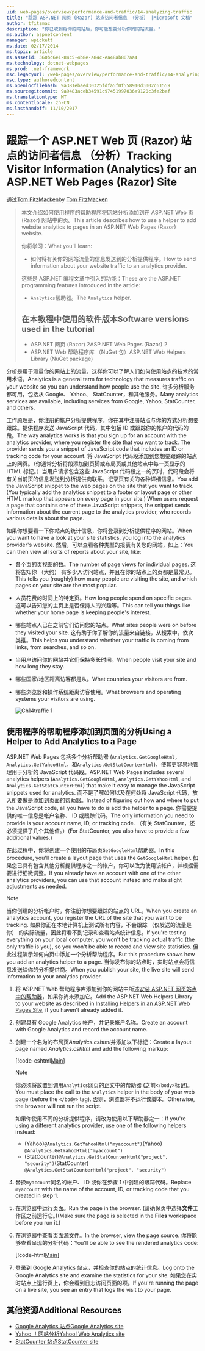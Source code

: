 ```yaml
---
uid: web-pages/overview/performance-and-traffic/14-analyzing-traffic
title: "跟踪 ASP.NET 网页 (Razor) 站点访问者信息 （分析） |Microsoft 文档"
author: tfitzmac
description: "你已收到将你的网站后，你可能想要分析你的网站流量。"
ms.author: aspnetcontent
manager: wpickett
ms.date: 02/17/2014
ms.topic: article
ms.assetid: 360bc6e1-84c5-4b8e-a84c-ea48ab807aa4
ms.technology: dotnet-webpages
ms.prod: .net-framework
msc.legacyurl: /web-pages/overview/performance-and-traffic/14-analyzing-traffic
msc.type: authoredcontent
ms.openlocfilehash: 9a381ebaed30325fdfa5f0f558910d3002c61559
ms.sourcegitcommit: 9a9483aceb34591c97451997036a9120c3fe2baf
ms.translationtype: MT
ms.contentlocale: zh-CN
ms.lasthandoff: 11/10/2017
---
```

<a name="tracking-visitor-information-analytics-for-an-aspnet-web-pages-razor-site"></a><span data-ttu-id="5338e-103">跟踪一个 ASP.NET Web 页 (Razor) 站点的访问者信息 （分析）</span><span class="sxs-lookup"><span data-stu-id="5338e-103">Tracking Visitor Information (Analytics) for an ASP.NET Web Pages (Razor) Site</span></span>
====================
<span data-ttu-id="5338e-104">通过[Tom FitzMacken](https://github.com/tfitzmac)</span><span class="sxs-lookup"><span data-stu-id="5338e-104">by [Tom FitzMacken](https://github.com/tfitzmac)</span></span>

> <span data-ttu-id="5338e-105">本文介绍如何使用程序的帮助程序将网站分析添加到在 ASP.NET Web 页 (Razor) 网站中的页。</span><span class="sxs-lookup"><span data-stu-id="5338e-105">This article describes how to use a helper to add website analytics to pages in an ASP.NET Web Pages (Razor) website.</span></span>
> 
> <span data-ttu-id="5338e-106">你将学习：</span><span class="sxs-lookup"><span data-stu-id="5338e-106">What you'll learn:</span></span>
> 
> - <span data-ttu-id="5338e-107">如何将有关你的网站流量的信息发送到的分析提供程序。</span><span class="sxs-lookup"><span data-stu-id="5338e-107">How to send information about your website traffic to an analytics provider.</span></span>
> 
> <span data-ttu-id="5338e-108">这些是 ASP.NET 编程文章中引入的功能：</span><span class="sxs-lookup"><span data-stu-id="5338e-108">These are the ASP.NET programming features introduced in the article:</span></span>
> 
> - <span data-ttu-id="5338e-109">`Analytics`帮助器。</span><span class="sxs-lookup"><span data-stu-id="5338e-109">The `Analytics` helper.</span></span>
>   
> 
> ## <a name="software-versions-used-in-the-tutorial"></a><span data-ttu-id="5338e-110">在本教程中使用的软件版本</span><span class="sxs-lookup"><span data-stu-id="5338e-110">Software versions used in the tutorial</span></span>
> 
> 
> - <span data-ttu-id="5338e-111">ASP.NET 网页 (Razor) 2</span><span class="sxs-lookup"><span data-stu-id="5338e-111">ASP.NET Web Pages (Razor) 2</span></span>
> - <span data-ttu-id="5338e-112">ASP.NET Web 帮助程序库 （NuGet 包）</span><span class="sxs-lookup"><span data-stu-id="5338e-112">ASP.NET Web Helpers Library (NuGet package)</span></span>


<span data-ttu-id="5338e-113">分析是用于测量你的网站上的流量，这样你可以了解人们如何使用站点的技术的常用术语。</span><span class="sxs-lookup"><span data-stu-id="5338e-113">Analytics is a general term for technology that measures traffic on your website so you can understand how people use the site.</span></span> <span data-ttu-id="5338e-114">许多分析服务都可用，包括从 Google、 Yahoo、 StatCounter，和其他服务。</span><span class="sxs-lookup"><span data-stu-id="5338e-114">Many analytics services are available, including services from Google, Yahoo, StatCounter, and others.</span></span>

<span data-ttu-id="5338e-115">工作原理是，你注册的帐户分析提供程序，你在其中注册站点与你的方式分析想要跟踪。提供程序发送 JavaScript 代码，其中包括 ID 或跟踪你的帐户的代码的段。</span><span class="sxs-lookup"><span data-stu-id="5338e-115">The way analytics works is that you sign up for an account with the analytics provider, where you register the site that you want to track. The provider sends you a snippet of JavaScript code that includes an ID or tracking code for your account.</span></span> <span data-ttu-id="5338e-116">将 JavaScript 代码段添加到您想要跟踪的站点上的网页。（你通常分析将段添加到页脚或布局页或其他站点中每一页显示的 HTML 标记。）当用户请求包含这些 JavaScript 代码段之一的页时，代码段会将有关当前页的信息发送到分析提供商联系，记录页有关的各种详细信息。</span><span class="sxs-lookup"><span data-stu-id="5338e-116">You add the JavaScript snippet to the web pages on the site that you want to track. (You typically add the analytics snippet to a footer or layout page or other HTML markup that appears on every page in your site.) When users request a page that contains one of these JavaScript snippets, the snippet sends information about the current page to the analytics provider, who records various details about the page.</span></span>

<span data-ttu-id="5338e-117">如果你想要看一下你站点的统计信息，你将登录到分析提供程序的网站。</span><span class="sxs-lookup"><span data-stu-id="5338e-117">When you want to have a look at your site statistics, you log into the analytics provider's website.</span></span> <span data-ttu-id="5338e-118">然后，可以查看各种类型的报表有关您的网站，如上：</span><span class="sxs-lookup"><span data-stu-id="5338e-118">You can then view all sorts of reports about your site, like:</span></span>

- <span data-ttu-id="5338e-119">各个页的页视图的数。</span><span class="sxs-lookup"><span data-stu-id="5338e-119">The number of page views for individual pages.</span></span> <span data-ttu-id="5338e-120">这将告知你 （大约） 有多少人访问站点，并且在你的站点上的页都是最常见。</span><span class="sxs-lookup"><span data-stu-id="5338e-120">This tells you (roughly) how many people are visiting the site, and which pages on your site are the most popular.</span></span>
- <span data-ttu-id="5338e-121">人员花费的时间上的特定页。</span><span class="sxs-lookup"><span data-stu-id="5338e-121">How long people spend on specific pages.</span></span> <span data-ttu-id="5338e-122">这可以告知您的主页上是否保持人的兴趣等。</span><span class="sxs-lookup"><span data-stu-id="5338e-122">This can tell you things like whether your home page is keeping people's interest.</span></span>
- <span data-ttu-id="5338e-123">哪些站点人已在之前它们访问您的站点。</span><span class="sxs-lookup"><span data-stu-id="5338e-123">What sites people were on before they visited your site.</span></span> <span data-ttu-id="5338e-124">这有助于你了解你的流量来自链接，从搜索中，依次类推。</span><span class="sxs-lookup"><span data-stu-id="5338e-124">This helps you understand whether your traffic is coming from links, from searches, and so on.</span></span>
- <span data-ttu-id="5338e-125">当用户访问你的网站并它们保持多长时间。</span><span class="sxs-lookup"><span data-stu-id="5338e-125">When people visit your site and how long they stay.</span></span>
- <span data-ttu-id="5338e-126">哪些国家/地区距离访客都是从。</span><span class="sxs-lookup"><span data-stu-id="5338e-126">What countries your visitors are from.</span></span>
- <span data-ttu-id="5338e-127">哪些浏览器和操作系统距离访客使用。</span><span class="sxs-lookup"><span data-stu-id="5338e-127">What browsers and operating systems your visitors are using.</span></span>

    ![Ch14traffic 1](14-analyzing-traffic/_static/image1.jpg)

## <a name="using-a-helper-to-add-analytics-to-a-page"></a><span data-ttu-id="5338e-129">使用程序的帮助程序添加到页面的分析</span><span class="sxs-lookup"><span data-stu-id="5338e-129">Using a Helper to Add Analytics to a Page</span></span>

<span data-ttu-id="5338e-130">ASP.NET Web Pages 包括多个分析帮助器 (`Analytics.GetGoogleHtml`， `Analytics.GetYahooHtml`，和`Analytics.GetStatCounterHtml`)，使其更容易地管理用于分析的 JavaScript 代码段。</span><span class="sxs-lookup"><span data-stu-id="5338e-130">ASP.NET Web Pages includes several analytics helpers (`Analytics.GetGoogleHtml`, `Analytics.GetYahooHtml`, and `Analytics.GetStatCounterHtml`) that make it easy to manage the JavaScript snippets used for analytics.</span></span> <span data-ttu-id="5338e-131">而不是了解如何以及在何处将 JavaScript 代码，放入所要做是添加到页面的帮助器。</span><span class="sxs-lookup"><span data-stu-id="5338e-131">Instead of figuring out how and where to put the JavaScript code, all you have to do is add the helper to a page.</span></span> <span data-ttu-id="5338e-132">你需要提供的唯一信息是帐户名称、 ID 或跟踪代码。</span><span class="sxs-lookup"><span data-stu-id="5338e-132">The only information you need to provide is your account name, ID, or tracking code.</span></span> <span data-ttu-id="5338e-133">（有关 StatCounter，还必须提供了几个其他值。）</span><span class="sxs-lookup"><span data-stu-id="5338e-133">(For StatCounter, you also have to provide a few additional values.)</span></span>

<span data-ttu-id="5338e-134">在此过程中，你将创建一个使用的布局页`GetGoogleHtml`帮助器。</span><span class="sxs-lookup"><span data-stu-id="5338e-134">In this procedure, you'll create a layout page that uses the `GetGoogleHtml` helper.</span></span> <span data-ttu-id="5338e-135">如果您已具有包含其他分析提供程序之一的帐户，你可以改为使用该帐户，并根据需要进行细微调整。</span><span class="sxs-lookup"><span data-stu-id="5338e-135">If you already have an account with one of the other analytics providers, you can use that account instead and make slight adjustments as needed.</span></span>

> [!NOTE]
> <span data-ttu-id="5338e-136">当你创建的分析帐户时，你注册你想要跟踪的站点的 URL。</span><span class="sxs-lookup"><span data-stu-id="5338e-136">When you create an analytics account, you register the URL of the site that you want to be tracking.</span></span> <span data-ttu-id="5338e-137">如果你正在本地计算机上测试所有内容，不会跟踪 （仅发送的流量是你） 的实际流量，因此将看不到记录和查看站点统计信息。</span><span class="sxs-lookup"><span data-stu-id="5338e-137">If you're testing everything on your local computer, you won't be tracking actual traffic (the only traffic is you), so you won't be able to record and view site statistics.</span></span> <span data-ttu-id="5338e-138">但此过程演示如何向页中添加一个分析帮助程序。</span><span class="sxs-lookup"><span data-stu-id="5338e-138">But this procedure shows how you add an analytics helper to a page.</span></span> <span data-ttu-id="5338e-139">当你发布你的站点时，实时站点会将信息发送给你的分析提供商。</span><span class="sxs-lookup"><span data-stu-id="5338e-139">When you publish your site, the live site will send information to your analytics provider.</span></span>


1. <span data-ttu-id="5338e-140">将 ASP.NET Web 帮助程序库添加到你的网站中所述[安装 ASP.NET 网页站点中的帮助器](https://go.microsoft.com/fwlink/?LinkId=252372)，如果你尚未添加它。</span><span class="sxs-lookup"><span data-stu-id="5338e-140">Add the ASP.NET Web Helpers Library to your website as described in [Installing Helpers in an ASP.NET Web Pages Site](https://go.microsoft.com/fwlink/?LinkId=252372), if you haven't already added it.</span></span>
2. <span data-ttu-id="5338e-141">创建具有 Google Analytics 帐户，并记录帐户名称。</span><span class="sxs-lookup"><span data-stu-id="5338e-141">Create an account with Google Analytics and record the account name.</span></span>
3. <span data-ttu-id="5338e-142">创建一个名为的布局页*Analytics.cshtml*并添加以下标记：</span><span class="sxs-lookup"><span data-stu-id="5338e-142">Create a layout page named *Analytics.cshtml* and add the following markup:</span></span>

    [!code-cshtml[Main](14-analyzing-traffic/samples/sample1.cshtml)]

    > [!NOTE]
    > <span data-ttu-id="5338e-143">你必须将放置到调用`Analytics`网页的正文中的帮助器 (之前`</body>`标记)。</span><span class="sxs-lookup"><span data-stu-id="5338e-143">You must place the call to the `Analytics` helper in the body of your web page (before the `</body>` tag).</span></span> <span data-ttu-id="5338e-144">否则，浏览器将不运行该脚本。</span><span class="sxs-lookup"><span data-stu-id="5338e-144">Otherwise, the browser will not run the script.</span></span>

    <span data-ttu-id="5338e-145">如果你使用不同的分析提供程序，请改为使用以下帮助器之一：</span><span class="sxs-lookup"><span data-stu-id="5338e-145">If you're using a different analytics provider, use one of the following helpers instead:</span></span>

    - <span data-ttu-id="5338e-146">(Yahoo)`@Analytics.GetYahooHtml("myaccount")`</span><span class="sxs-lookup"><span data-stu-id="5338e-146">(Yahoo) `@Analytics.GetYahooHtml("myaccount")`</span></span>
    - <span data-ttu-id="5338e-147">(StatCounter)`@Analytics.GetStatCounterHtml("project", "security")`</span><span class="sxs-lookup"><span data-stu-id="5338e-147">(StatCounter) `@Analytics.GetStatCounterHtml("project", "security")`</span></span>
4. <span data-ttu-id="5338e-148">替换`myaccount`同名的帐户、 ID 或你在步骤 1 中创建的跟踪代码。</span><span class="sxs-lookup"><span data-stu-id="5338e-148">Replace `myaccount` with the name of the account, ID, or tracking code that you created in step 1.</span></span>
5. <span data-ttu-id="5338e-149">在浏览器中运行页面。</span><span class="sxs-lookup"><span data-stu-id="5338e-149">Run the page in the browser.</span></span> <span data-ttu-id="5338e-150">(请确保页中选择**文件**工作区之前运行它。)</span><span class="sxs-lookup"><span data-stu-id="5338e-150">(Make sure the page is selected in the **Files** workspace before you run it.)</span></span>
6. <span data-ttu-id="5338e-151">在浏览器中查看页面源文件。</span><span class="sxs-lookup"><span data-stu-id="5338e-151">In the browser, view the page source.</span></span> <span data-ttu-id="5338e-152">你将能够查看呈现的分析代码：</span><span class="sxs-lookup"><span data-stu-id="5338e-152">You'll be able to see the rendered analytics code:</span></span>

    [!code-html[Main](14-analyzing-traffic/samples/sample2.html)]
7. <span data-ttu-id="5338e-153">登录到 Google Analytics 站点，并检查你的站点的统计信息。</span><span class="sxs-lookup"><span data-stu-id="5338e-153">Log onto the Google Analytics site and examine the statistics for your site.</span></span> <span data-ttu-id="5338e-154">如果您在实时站点上运行页上，你会看到日志访问页面的项。</span><span class="sxs-lookup"><span data-stu-id="5338e-154">If you're running the page on a live site, you see an entry that logs the visit to your page.</span></span>

<a id="Additional_Resources"></a>
## <a name="additional-resources"></a><span data-ttu-id="5338e-155">其他资源</span><span class="sxs-lookup"><span data-stu-id="5338e-155">Additional Resources</span></span>

- [<span data-ttu-id="5338e-156">Google Analytics 站点</span><span class="sxs-lookup"><span data-stu-id="5338e-156">Google Analytics site</span></span>](https://www.google.com/analytics/)
- [<span data-ttu-id="5338e-157">Yahoo ！网站分析</span><span class="sxs-lookup"><span data-stu-id="5338e-157">Yahoo! Web Analytics site</span></span>](http://help.yahoo.com/l/us/yahoo/ywa/)
- [<span data-ttu-id="5338e-158">StatCounter 站点</span><span class="sxs-lookup"><span data-stu-id="5338e-158">StatCounter site</span></span>](http://statcounter.com/)
